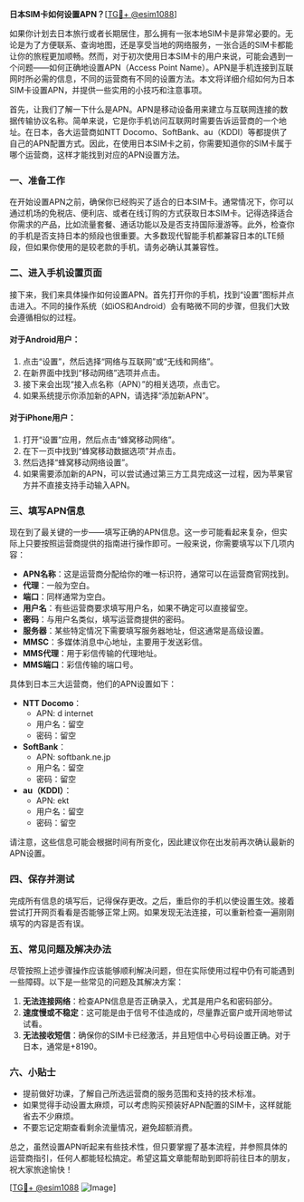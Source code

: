 **日本SIM卡如何设置APN？**[[TG💪+ @esim1088](https://t.me/s/esim1088)]

如果你计划去日本旅行或者长期居住，那么拥有一张本地SIM卡是非常必要的。无论是为了方便联系、查询地图，还是享受当地的网络服务，一张合适的SIM卡都能让你的旅程更加顺畅。然而，对于初次使用日本SIM卡的用户来说，可能会遇到一个问题——如何正确地设置APN（Access Point Name）。APN是手机连接到互联网时所必需的信息，不同的运营商有不同的设置方法。本文将详细介绍如何为日本SIM卡设置APN，并提供一些实用的小技巧和注意事项。

首先，让我们了解一下什么是APN。APN是移动设备用来建立与互联网连接的数据传输协议名称。简单来说，它是你手机访问互联网时需要告诉运营商的一个地址。在日本，各大运营商如NTT Docomo、SoftBank、au（KDDI）等都提供了自己的APN配置方式。因此，在使用日本SIM卡之前，你需要知道你的SIM卡属于哪个运营商，这样才能找到对应的APN设置方法。

### 一、准备工作

在开始设置APN之前，确保你已经购买了适合的日本SIM卡。通常情况下，你可以通过机场的免税店、便利店、或者在线订购的方式获取日本SIM卡。记得选择适合你需求的产品，比如流量套餐、通话功能以及是否支持国际漫游等。此外，检查你的手机是否支持日本的频段也很重要。大多数现代智能手机都兼容日本的LTE频段，但如果你使用的是较老款的手机，请务必确认其兼容性。

### 二、进入手机设置页面

接下来，我们来具体操作如何设置APN。首先打开你的手机，找到“设置”图标并点击进入。不同的操作系统（如iOS和Android）会有略微不同的步骤，但我们大致会遵循相似的过程。

#### 对于Android用户：

1. 点击“设置”，然后选择“网络与互联网”或“无线和网络”。
2. 在新界面中找到“移动网络”选项并点击。
3. 接下来会出现“接入点名称（APN）”的相关选项，点击它。
4. 如果系统提示你添加新的APN，请选择“添加新APN”。

#### 对于iPhone用户：

1. 打开“设置”应用，然后点击“蜂窝移动网络”。
2. 在下一页中找到“蜂窝移动数据选项”并点击。
3. 然后选择“蜂窝移动网络设置”。
4. 如果需要添加新的APN，可以尝试通过第三方工具完成这一过程，因为苹果官方并不直接支持手动输入APN。

### 三、填写APN信息

现在到了最关键的一步——填写正确的APN信息。这一步可能看起来复杂，但实际上只要按照运营商提供的指南进行操作即可。一般来说，你需要填写以下几项内容：

- **APN名称**：这是运营商分配给你的唯一标识符，通常可以在运营商官网找到。
- **代理**：一般为空白。
- **端口**：同样通常为空白。
- **用户名**：有些运营商要求填写用户名，如果不确定可以直接留空。
- **密码**：与用户名类似，填写运营商提供的密码。
- **服务器**：某些特定情况下需要填写服务器地址，但这通常是高级设置。
- **MMSC**：多媒体消息中心地址，主要用于发送彩信。
- **MMS代理**：用于彩信传输的代理地址。
- **MMS端口**：彩信传输的端口号。

具体到日本三大运营商，他们的APN设置如下：

- **NTT Docomo**：
  - APN: d internet
  - 用户名：留空
  - 密码：留空
- **SoftBank**：
  - APN: softbank.ne.jp
  - 用户名：留空
  - 密码：留空
- **au（KDDI）**：
  - APN: ekt
  - 用户名：留空
  - 密码：留空

请注意，这些信息可能会根据时间有所变化，因此建议你在出发前再次确认最新的APN设置。

### 四、保存并测试

完成所有信息的填写后，记得保存更改。之后，重启你的手机以使设置生效。接着尝试打开网页看看是否能够正常上网。如果发现无法连接，可以重新检查一遍刚刚填写的内容是否有误。

### 五、常见问题及解决办法

尽管按照上述步骤操作应该能够顺利解决问题，但在实际使用过程中仍有可能遇到一些障碍。以下是一些常见的问题及其解决方案：

1. **无法连接网络**：检查APN信息是否正确录入，尤其是用户名和密码部分。
2. **速度慢或不稳定**：这可能是由于信号不佳造成的，尽量靠近窗户或开阔地带试试看。
3. **无法接收短信**：确保你的SIM卡已经激活，并且短信中心号码设置正确。对于日本，通常是+8190。

### 六、小贴士

- 提前做好功课，了解自己所选运营商的服务范围和支持的技术标准。
- 如果觉得手动设置太麻烦，可以考虑购买预装好APN配置的SIM卡，这样就能省去不少麻烦。
- 不要忘记定期查看剩余流量情况，避免超额消费。

总之，虽然设置APN听起来有些技术性，但只要掌握了基本流程，并参照具体的运营商指引，任何人都能轻松搞定。希望这篇文章能帮助到即将前往日本的朋友，祝大家旅途愉快！

[[TG💪+ @esim1088](https://t.me/s/esim1088) ![Image](https://i.postimg.cc/4NQfJmqS/Snipaste-2025-05-13-00-14-12.png)]